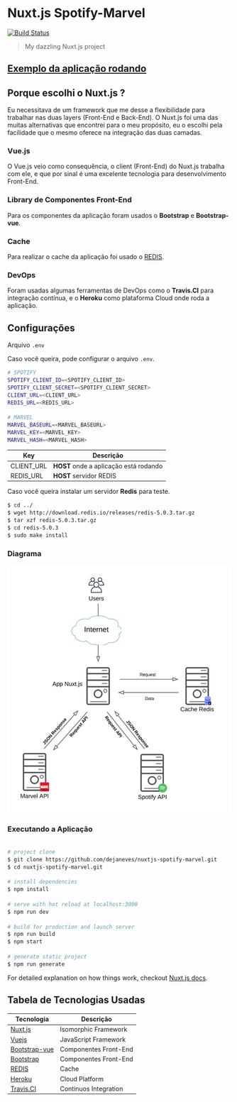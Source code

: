 # Nuxt.js Spotify-Marvel

[![Build Status](https://travis-ci.org/dejaneves/nuxtjs-spotify-marvel.svg?branch=master)](https://travis-ci.org/dejaneves/nuxtjs-spotify-marvel)

> My dazzling Nuxt.js project

## [Exemplo da aplicação rodando](https://nuxtjs-spotify-marvel.herokuapp.com/)

## Porque escolhi o Nuxt.js ?

Eu necessitava de um framework que me desse a flexibilidade para trabalhar nas duas layers (Front-End e Back-End). O Nuxt.js foi uma das muitas alternativas que encontrei para o meu propósito, eu o escolhi pela facilidade que o mesmo oferece na integração das duas camadas.

### Vue.js

O Vue.js veio como consequência, o client (Front-End) do Nuxt.js trabalha com ele, e que por sinal é uma excelente tecnologia para desenvolvimento Front-End.

### Library de Componentes Front-End

Para os componentes da aplicação foram usados o **Bootstrap** e **Bootstrap-vue**.

### Cache

Para realizar o cache da aplicação foi usado o [REDIS](https://redis.io/download).

### DevOps

Foram usadas algumas ferramentas de DevOps como o **Travis.CI** para integração contínua, e o **Heroku** como plataforma Cloud onde roda a aplicação.

## Configurações

Arquivo `.env`

Caso você queira, pode configurar o arquivo `.env`.

``` bash
# SPOTIFY
SPOTIFY_CLIENT_ID=<SPOTIFY_CLIENT_ID>
SPOTIFY_CLIENT_SECRET=<SPOTIFY_CLIENT_SECRET>
CLIENT_URL=<CLIENT_URL>
REDIS_URL=<REDIS_URL>

# MARVEL
MARVEL_BASEURL=<MARVEL_BASEURL>
MARVEL_KEY=<MARVEL_KEY>
MARVEL_HASH=<MARVEL_HASH>
```

| Key   | Descrição |
|----------|-------------|
| CLIENT_URL | **HOST** onde a aplicação está rodando |
| REDIS_URL | **HOST** servidor REDIS |

Caso você queira instalar um servidor **Redis** para teste.

```bash
$ cd ../
$ wget http://download.redis.io/releases/redis-5.0.3.tar.gz
$ tar xzf redis-5.0.3.tar.gz
$ cd redis-5.0.3
$ sudo make install
```

### Diagrama

<img src="assets/diagrama.svg">

### Executando a Aplicação

```bash

# project clone
$ git clone https://github.com/dejaneves/nuxtjs-spotify-marvel.git
$ cd nuxtjs-spotify-marvel.git

# install dependencies
$ npm install

# serve with hot reload at localhost:3000
$ npm run dev

# build for production and launch server
$ npm run build
$ npm start

# generate static project
$ npm run generate
```

For detailed explanation on how things work, checkout [Nuxt.js docs](https://nuxtjs.org).

## Tabela de Tecnologias Usadas

| Tecnologia   | Descrição |
|----------|-------------|
| [Nuxt.js](https://nuxtjs.org/) | Isomorphic Framework |
| [Vuejs](https://vuejs.org/) | JavaScript Framework |
| [Bootstrap-vue](https://bootstrap-vue.js.org/) | Componentes Front-End |
| [Bootstrap](https://getbootstrap.com/) | Componentes Front-End |
| [REDIS](https://redis.io/download) | Cache |
| [Heroku](https://www.heroku.com/) | Cloud Platform |
| [Travis.CI](https://travis-ci.org/) | Continuos Integration |
